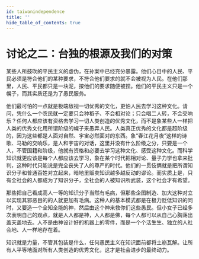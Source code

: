 ```yaml
---
id: taiwanindependence
title: ''
hide_table_of_contents: true
---
```


# 讨论之二：台独的根源及我们的对策

某些人所鼓吹的平民主义的虚伪，在孙案中已经充分暴露。他们心目中的人民、平民必须是符合他们的某种要求，不符合他们要求的就不会被视为人民。在他们那里，人民、平民都只是一块泥，按他们的要求随便被捏。他们的平民主义只是一个幌子，而其实质还是为了愚民服务。

他们最可怕的一点就是极端敌视一切优秀的文化，更怕人民去学习这种文化。请问，凭什么一个农民就一定要只会种稻子、不会相对论；只会唱二人转，不会交响乐？任何人都应该有资格去学习一切人类创造的优秀文化，而不是象某些人一样把人类的优秀文化用所谓阶级的幌子来愚弄人民。人类真正优秀的文化都是超阶级的，因为这些都是人面对自然、宇宙必然面对的东西。象“春江花月夜”这样的诗歌、马勒的交响乐，是人和宇宙的对话，这里并没有什么阶级之分，只要是一个人，不管国籍和阶级，他就有资格和必要去学习这种文化、感受这种文化。而科学知识就更应该是每个人都应该去学习，象在某个时代把相对论、量子力学也拿来批判，这种时代只能说是完全丧失了人的尊严的时代。他们的一贯伎俩就是把所谓知识分子和普通百姓对立起来，暗地里贩卖知识越多越反动的谬论。而实质上是，只有全社会的人都成为了知识分子，全社会的人被知识所武装，这个社会才有希望。

那些把自己看成高人一等的知识分子当然有毛病，但那些企图制造、加大这种对立以实现其邪恶目的的人就更加有毛病。这种人的基本模式都是在极力贬低知识的同时，又要造一个全知全能的神，然后由这个神来救你们这些愚民。但小女子已经多次表明自己的观点，就是人人都是神，人人都是佛，每个人都可以从自己心胸荡出盖天盖地去。人不是由神设计好的机器上的零件，而是一个个活生生、独立的人社会地、人一样地存在着。

知识就是力量，不管其包装是什么，任何愚民主义在知识面前都将土崩瓦解。让所有人平等地面对所有人类创造的优秀文化，这才是社会进步的最终动力。